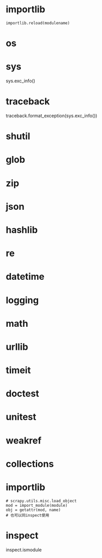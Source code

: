 # importlib
```
importlib.reload(modulename)
```


# os
# sys
sys.exc_info()
# traceback
traceback.format_exception(sys.exc_info())

# shutil
# glob
# zip
# json
# hashlib
 
# re
# datetime
# logging
# math
# urllib


# timeit
# doctest
# unitest


# weakref
# collections
# importlib
```
# scrapy.utils.misc.load_object
mod = import_module(module)
obj = getattr(mod, name)
# 也可以同inspect使用

```
# inspect
inspect.ismodule

